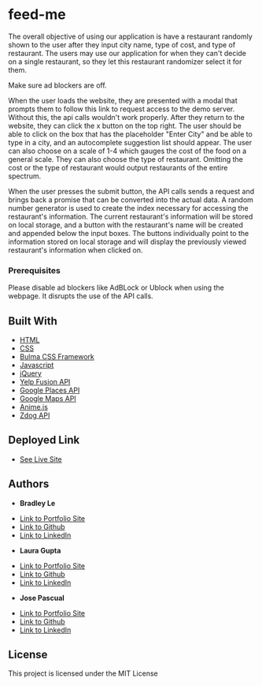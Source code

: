 # feed-me

The overall objective of using our application is have a restaurant randomly shown to the user after they input city name, type of cost, and type of restaurant. The users may use our application for when they can't decide on a single restaurant, so they let this restaurant randomizer select it for them.

Make sure ad blockers are off.

When the user loads the website, they are presented with a modal that prompts them to follow this link to request access to the demo server. Without this, the api calls wouldn't work properly. After they return to the website, they can click the x button on the top right. The user should be able to click on the box that has the placeholder "Enter City" and be able to type in a city, and an autocomplete suggestion list should appear. The user can also choose on a scale of 1-4 which gauges the cost of the food on a general scale. They can also choose the type of restaurant. Omitting the cost or the type of restaurant would output restaurants of the entire spectrum.

When the user presses the submit button, the API calls sends a request and brings back a promise that can be converted into the actual data. A random number generator is used to create the index necessary for accessing the restaurant's information. The current restaurant's information will be stored on local storage, and a button with the restaurant's name will be created and appended below the input boxes. The buttons individually point to the information stored on local storage and will display the previously viewed restaurant's information when clicked on.

### Prerequisites

Please disable ad blockers like AdBLock or Ublock when using the webpage. It disrupts the use of the API calls.

## Built With

* [HTML](https://developer.mozilla.org/en-US/docs/Web/HTML)
* [CSS](https://developer.mozilla.org/en-US/docs/Web/CSS)
* [Bulma CSS Framework](https://bulma.io/documentation/)
* [Javascript](https://developer.mozilla.org/en-US/docs/Web/JavaScript)
* [jQuery](https://api.jquery.com/)
* [Yelp Fusion API](https://www.yelp.com/developers/documentation/v3/get_started)
* [Google Places API](https://developers.google.com/maps/documentation/javascript/places-autocomplete)
* [Google Maps API](https://developers.google.com/maps)
* [Anime.js](https://animejs.com/documentation/)
* [Zdog API](https://zzz.dog/api)

## Deployed Link

* [See Live Site](https://pentazoned.github.io/feed-me/)


## Authors

* **Bradley Le** 

- [Link to Portfolio Site](https://pentazoned.github.io/portfolio-1/)
- [Link to Github](https://github.com/PentaZoned)
- [Link to LinkedIn](https://www.linkedin.com/in/bradley-le-/)

* **Laura Gupta** 

- [Link to Portfolio Site](#)
- [Link to Github](https://github.com/)
- [Link to LinkedIn](https://www.linkedin.com/)

* **Jose Pascual** 

- [Link to Portfolio Site](https://plotinusspascual.github.io/my-portfolio/)
- [Link to Github](https://github.com/plotinusspascual)
- [Link to LinkedIn](https://www.linkedin.com/in/jose-plotinuss-pascual/)


## License

This project is licensed under the MIT License 

